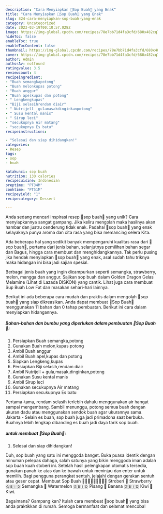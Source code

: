 ```yaml
---
description: "Cara Menyiapkan 🍓Sop Buah🍓 yang Enak"
title: "Cara Menyiapkan 🍓Sop Buah🍓 yang Enak"
slug: 824-cara-menyiapkan-sop-buah-yang-enak
category: Uncategorized
date: 2023-03-19T00:10:57.028Z
image: https://img-global.cpcdn.com/recipes/78e7bb71d4fa3cfd/680x482cq70/sop-buah-foto-resep-utama.jpg
hideToc: false
enableToc: true
enableTocContent: false
thumbnail: https://img-global.cpcdn.com/recipes/78e7bb71d4fa3cfd/680x482cq70/sop-buah-foto-resep-utama.jpg
cover: https://img-global.cpcdn.com/recipes/78e7bb71d4fa3cfd/680x482cq70/sop-buah-foto-resep-utama.jpg
author: Admin
authorAv: notfound
ratingvalue: 3.5
reviewcount: 4
recipeingredient:
- "Buah semangkapotong"
- "Buah melonkupas potong"
- "Buah anggur"
- "Buah apelkupas dan potong"
- " Lengkengkupas"
- "Biji selasihrendam diair"
- " Nutrijell  gulamasakdinginkanpotong"
- " Susu kental manis"
- " Sirup leci"
- "secukupnya Air matang"
- "secukupnya Es batu"
recipeinstructions:

- "Selesai dan siap dihidangkan!"
categories:
- Resep
tags:
- sop
- buah

katakunci: sop buah 
nutrition: 130 calories
recipecuisine: Indonesian
preptime: "PT34M"
cooktime: "PT51M"
recipeyield: "1"
recipecategory: Dessert

---
```





Anda sedang mencari inspirasi resep 🍓sop buah🍓 yang unik? Cara menyiapkannya sangat gampang. Jika keliru mengolah maka hasilnya akan hambar dan justru cenderung tidak enak. Padahal 🍓sop buah🍓 yang enak selayaknya punya aroma dan cita rasa yang bisa memancing selera Kita.





Ada beberapa hal yang sedikit banyak mempengaruhi kualitas rasa dari 🍓sop buah🍓, pertama dari jenis bahan, selanjutnya pemilihan bahan segar dan Bagus, hingga cara membuat dan menghidangkannya. Tak perlu pusing jika hendak menyiapkan 🍓sop buah🍓 yang enak,      asal sudah tahu triknya maka hidangan ini bisa jadi sajian spesial.














Berbagai jenis buah yang ingin dicampurkan seperti semangka, strawberry, melon, mangga dan anggur. Sajikan sop buah dalam Golden Dragon Gelas Melamine (Lihat di Lazada DISKON) yang cantik. Lihat juga cara membuat Sup Buah Low Fat dan masakan sehari-hari lainnya.






Berikut ini ada beberapa cara mudah dan praktis dalam mengolah 🍓sop buah🍓 yang siap dikreasikan. Anda dapat membuat 🍓Sop Buah🍓 menggunakan 11 bahan dan 0 tahap pembuatan. Berikut ini cara dalam menyiapkan hidangannya.

<!--inarticleads1-->

##### Bahan-bahan dan bumbu yang diperlukan dalam pembuatan 🍓Sop Buah🍓:

1. Persiapkan Buah semangka,potong
1. Gunakan Buah melon,kupas potong
1. Ambil Buah anggur
1. Ambil Buah apel,kupas dan potong
1. Siapkan  Lengkeng,kupas
1. Persiapkan Biji selasih,rendam diair
1. Ambil  Nutrijell + gula,masak,dinginkan,potong
1. Gunakan  Susu kental manis
1. Ambil  Sirup leci
1. Gunakan secukupnya Air matang
1. Persiapkan secukupnya Es batu


Pertama-tama, rendam selasih terlebih dahulu menggunakan air hangat sampai mengembang. Sambil menunggu, potong semua buah dengan ukuran dadu atau menggunakan sendok buah agar ukurannya sama. Jakarta - Selain es buah, sop buah juga jadi primadona saat berbuka. Buahnya lebih lengkap dibanding es buah jadi daya tarik sop buah. 

<!--inarticleads2-->

#####  untuk membuat 🍓Sop Buah🍓:


1. Selesai dan siap dihidangkan!

Duh, sop buah yang satu ini menggoda banget. Buka puasa identik dengan minuman pelepas dahaga, salah satunya yang bikin menggoda iman adalah sop buah kuah stoberi ini. Setelah hasil pelengkapan otomatis tersedia, gunakan panah ke atas dan ke bawah untuk meninjau dan enter untuk memilih. Bagi pengguna perangkat sentuh, jelajahi dengan gerakan sentuh atau geser cepat. Membuat Sop Buah 🍓🍉🍌🥝🍇🍍🍈🇮🇩 Stroberi 🍓 Strawberry 🇬🇧🇮🇩 Semangka 🍉 Watermelon 🇬🇧🇮🇩 Pisang 🍌 Banana 🇬🇧🇮🇩 Kiwi 🥝 Kiwi. 

Bagaimana? Gampang kan? Itulah cara membuat 🍓sop buah🍓 yang bisa anda praktikkan di rumah. Semoga bermanfaat dan selamat mencoba!
